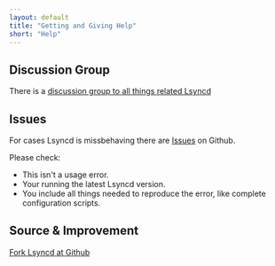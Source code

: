 ```yaml
---
layout: default
title: "Getting and Giving Help"
short: "Help"
---
```

Discussion Group
----------------
There is a [discussion group to all things related Lsyncd](https://github.com/lsyncd/lsyncd/discussions)

Issues
------
For cases Lsyncd is missbehaving there are [Issues](https://github.com/lsyncd/lsyncd/issues) on Github.

Please check:

* This isn't a usage error.
* Your running the latest Lsyncd version.
* You include all things needed to reproduce the error, like complete configuration scripts.

Source & Improvement
--------------------
[Fork Lsyncd at Github](https://github.com/lsyncd/lsyncd)
